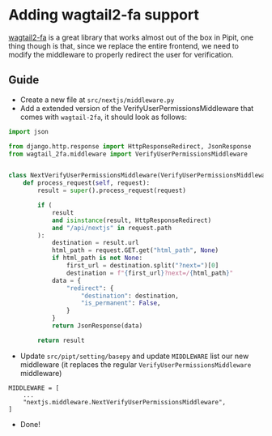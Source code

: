 # Adding wagtail2-fa support

[wagtail2-fa](https://github.com/labd/wagtail-2fa) is a great library that works almost out of the box in Pipit, one thing though is that, since we replace the entire frontend, we need to modify the middleware to properly redirect the user for verification.

## Guide

- Create a new file at `src/nextjs/middleware.py`
- Add a extended version of the VerifyUserPermissionsMiddleware that comes with `wagtail-2fa`, it should look as follows:

```python
import json

from django.http.response import HttpResponseRedirect, JsonResponse
from wagtail_2fa.middleware import VerifyUserPermissionsMiddleware


class NextVerifyUserPermissionsMiddleware(VerifyUserPermissionsMiddleware):
    def process_request(self, request):
        result = super().process_request(request)

        if (
            result
            and isinstance(result, HttpResponseRedirect)
            and "/api/nextjs" in request.path
        ):
            destination = result.url
            html_path = request.GET.get("html_path", None)
            if html_path is not None:
                first_url = destination.split("?next=")[0]
                destination = f"{first_url}?next=/{html_path}"
            data = {
                "redirect": {
                    "destination": destination,
                    "is_permanent": False,
                }
            }
            return JsonResponse(data)

        return result
```

- Update `src/pipt/setting/basepy` and update `MIDDLEWARE` list our new middleware (it replaces the regular `VerifyUserPermissionsMiddleware` middleware)

```
MIDDLEWARE = [
    ...
    "nextjs.middleware.NextVerifyUserPermissionsMiddleware",
]
```
- Done!
